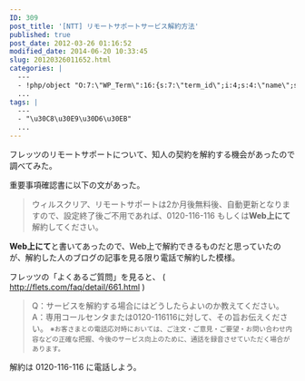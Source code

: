 ```yaml
---
ID: 309
post_title: '[NTT] リモートサポートサービス解約方法'
published: true
post_date: 2012-03-26 01:16:52
modified_date: 2014-06-20 10:33:45
slug: 20120326011652.html
categories: |
  ---
  - !php/object "O:7:\"WP_Term\":16:{s:7:\"term_id\";i:4;s:4:\"name\";s:12:\"\u304A\u5F79\u7ACB\u3061\";s:4:\"slug\";s:36:\"%e3%81%8a%e5%bd%b9%e7%ab%8b%e3%81%a1\";s:10:\"term_group\";i:0;s:16:\"term_taxonomy_id\";i:4;s:8:\"taxonomy\";s:8:\"category\";s:11:\"description\";s:0:\"\";s:6:\"parent\";i:0;s:5:\"count\";i:6;s:6:\"filter\";s:3:\"raw\";s:6:\"cat_ID\";i:4;s:14:\"category_count\";i:6;s:20:\"category_description\";s:0:\"\";s:8:\"cat_name\";s:12:\"\u304A\u5F79\u7ACB\u3061\";s:17:\"category_nicename\";s:36:\"%e3%81%8a%e5%bd%b9%e7%ab%8b%e3%81%a1\";s:15:\"category_parent\";i:0;}"
  ...
tags: |
  ---
  - "\u30C8\u30E9\u30D6\u30EB"
  ...
---
```

フレッツのリモートサポートについて、知人の契約を解約する機会があったので調べてみた。
<!--more-->
重要事項確認書に以下の文があった。
<blockquote>ウィルスクリア、リモートサポートは2か月後無料後、自動更新となりますので、設定終了後ご不用であれば、0120-116-116 もしくは<strong>Web上にて</strong>解約してください。</blockquote>
<strong>Web上にて</strong>と書いてあったので、Web上で解約できるものだと思っていたのが、解約した人のブログの記事を見る限り電話で解約した模様。

フレッツの「よくあるご質問」を見ると、
( <a href="http://flets.com/faq/detail/661.html">http://flets.com/faq/detail/661.html</a> )
<blockquote>Q：サービスを解約する場合にはどうしたらよいのか教えてください。
A：専用コールセンタまたは0120-116116に対して、その旨お伝えください。
<small>※お客さまとの電話応対時においては、ご注文・ご意見・ご要望・お問い合わせ内容などの正確な把握、今後のサービス向上のために、通話を録音させていただく場合があります。</small></blockquote>
解約は 0120-116-116 に電話しよう。